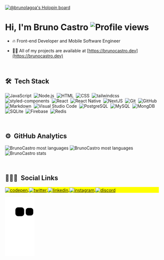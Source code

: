 [![@brunolagoa's Holopin board](https://holopin.me/brunolagoa)](https://holopin.io/@brunolagoa)

<h1 align="left">Hi, I'm Bruno Castro  <img src="https://komarev.com/ghpvc/?username=brunolagoa&color=yellow" alt="Profile views" /></h1>
<!-- <p align="left"> <img src="https://komarev.com/ghpvc/?username=brunolagoa&color=yellow" alt="Profile views" /> </p> -->

- 🔥 Front-end Developer and Mobile Software Engineer

- 👨‍💻 All of my projects are available at [https://brunocastro.dev](https://brunocastro.dev)

<br />

## 🛠 &nbsp;Tech Stack

![JavaScript](https://img.shields.io/badge/-JavaScript-05122A?style=for-the-badge&logo=javascript)&nbsp;
![Node.js](https://img.shields.io/badge/-Node.js-05122A?style=for-the-badge&logo=node.js)&nbsp;
![HTML](https://img.shields.io/badge/-HTML-05122A?style=for-the-badge&logo=HTML5)&nbsp;
![CSS](https://img.shields.io/badge/-CSS-05122A?style=for-the-badge&logo=CSS3&logoColor=1572B6)&nbsp;
![tailwindcss](https://img.shields.io/badge/-TAILWINDCSS-05122A?style=for-the-badge&logo=tailwindcss&logoColor=1572B6)&nbsp;
![styled-components](https://img.shields.io/badge/-styledComponents-05122A?style=for-the-badge&logo=styled-components&logoColor=1572B6)&nbsp;
![React](https://img.shields.io/badge/-React-05122A?style=for-the-badge&logo=react)&nbsp;
![React Native](https://img.shields.io/badge/-ReactNative-05122A?style=for-the-badge&logo=react)&nbsp;
![NextJS](https://img.shields.io/badge/-NextJS-05122A?style=for-the-badge&logo=next.js)&nbsp;
![Git](https://img.shields.io/badge/-Git-05122A?style=for-the-badge&logo=git)&nbsp;
![GitHub](https://img.shields.io/badge/-GitHub-05122A?style=for-the-badge&logo=github)&nbsp;
![Markdown](https://img.shields.io/badge/-Markdown-05122A?style=for-the-badge&logo=markdown)&nbsp;
![Visual Studio Code](https://img.shields.io/badge/-Visual%20Studio%20Code-05122A?style=for-the-badge&logo=visual-studio-code&logoColor=007ACC)&nbsp;
![PostgreSQL](https://img.shields.io/badge/-PostgreSQL-05122A?style=for-the-badge&logo=postgresql)&nbsp;
![MySQL](https://img.shields.io/badge/-MySQL-05122A?style=for-the-badge&logo=mysql)&nbsp;
![MongDB](https://img.shields.io/badge/-MongoDB-05122A?style=for-the-badge&logo=mongodb)&nbsp;
![SQLite](https://img.shields.io/badge/-SQLite-05122A?style=for-the-badge&logo=sqlite)&nbsp;
![Firebase](https://img.shields.io/badge/-firebase-05122A?style=for-the-badge&logo=firebase)&nbsp;
![Redis](https://img.shields.io/badge/-Redis-05122A?style=for-the-badge&logo=redis)&nbsp;

<br />

## ⚙️ &nbsp;GitHub Analytics

<p align="left">
<img width="420em" src="https://github-readme-stats-git-masterrstaa-rickstaa.vercel.app/api?username=brunolagoa&show_icons=true&layout=compact&theme=vision-friendly-dark" alt="BrunoCastro most languages"/>  
  
<img width="420em" src="https://github-readme-streak-stats.herokuapp.com/?user=brunolagoa&layout=compact&theme=vision-friendly-dark" alt="BrunoCastro most languages"/>
  
<img width="420em" src="https://github-readme-stats-git-masterrstaa-rickstaa.vercel.app/api/top-langs/?username=brunolagoa&show_icons=true&theme=vision-friendly-dark" alt="BrunoCastro stats"/>
</p>

<br />

## 👨🏽‍🦲 &nbsp;Social Links

<p align="left" style="background:yellow">
<a href="https://codepen.io/brunolagoa" target="_blank">
  <img align="center" src="https://img.shields.io/badge/-brunolagoa-05122A?style=for-the-badge&logo=codepen" alt="codepen"/>
</a>
 
<a href="https://twitter.com/BrunoCa75097209" target="_blank">
  <img align="center" src="https://img.shields.io/badge/-brunocastro-05122A?style=for-the-badge&logo=twitter" alt="twitter"/>  
</a>
 
<a href="https://linkedin.com/in/brunovcastro" target="_blank">
  <img align="center" src="https://img.shields.io/badge/-brunocastro-05122A?style=for-the-badge&logo=linkedin" alt="linkedin"/>
</a>
 
<a href="https://instagram.com/brunovcastro" target="_blank">
 <img align="center" src="https://img.shields.io/badge/brunovcastro-05122A?style=for-the-badge&logo=instagram" alt="instagram"/>
</a>
 
<a href="https://discord.com/Bruno Castro#2817" target="_blank">
 <img align="center" src="https://img.shields.io/badge/BrunoCastro-05122A?style=for-the-badge&logo=discord" alt="discord"/>
</a>

![Snake animation](https://github.com/brunolagoa/brunolagoa/blob/output/github-contribution-grid-snake.svg)
</p>


<!---
BrunoLagoa/BrunoLagoa is a ✨ special ✨ repository because its `README.md` (this file) appears on your GitHub profile.
You can click the Preview link to take a look at your changes.
--->
